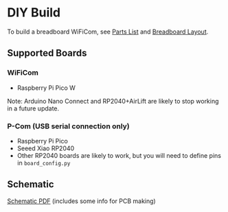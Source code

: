 # DIY Build

To build a breadboard WiFiCom, see [Parts List](parts_list.md) and [Breadboard Layout](picow_breadboard.md).

## Supported Boards

### WiFiCom
- Raspberry Pi Pico W

Note: Arduino Nano Connect and RP2040+AirLift are likely to stop working in a future update.

### P-Com (USB serial connection only)
- Raspberry Pi Pico
- Seeed Xiao RP2040
- Other RP2040 boards are likely to work, but you will need to define pins in `board_config.py`

## Schematic

[Schematic PDF](images/diy_build/picocom_wificom_2023-09-03.pdf) (includes some info for PCB making)
